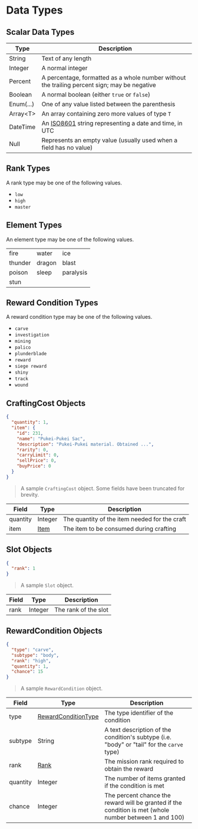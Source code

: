 # Data Types
## Scalar Data Types
Type | Description
---- | -----------
String | Text of any length
Integer | A normal integer
Percent | A percentage, formatted as a whole number without the trailing percent sign; may be negative
Boolean | A normal boolean (either `true` or `false`)
Enum(...) | One of any value listed between the parenthesis
Array&lt;T&gt; | An array containing zero more values of type `T`
DateTime | An [ISO8601](#https://en.wikipedia.org/wiki/ISO_8601#Combined_date_and_time_representations) string representing a date and time, in UTC
Null | Represents an empty value (usually used when a field has no value)

## Rank Types
A rank type may be one of the following values.

- `low`
- `high`
- `master`

## Element Types
An element type may be one of the following values.

| | | |
|-|-|-|
fire | water | ice
thunder | dragon | blast
poison | sleep | paralysis
stun | |

## Reward Condition Types
A reward condition type may be one of the following values.

- `carve`
- `investigation`
- `mining`
- `palico`
- `plunderblade`
- `reward`
- `siege reward`
- `shiny`
- `track`
- `wound`

## CraftingCost Objects
```json
{
  "quantity": 1,
  "item": {
    "id": 231,
    "name": "Pukei-Pukei Sac",
    "description": "Pukei-Pukei material. Obtained ...",
    "rarity": 0,
    "carryLimit": 0,
    "sellPrice": 0,
    "buyPrice": 0
  }
}
```

> A sample `CraftingCost` object. Some fields have been truncated for brevity.

Field | Type | Description
----- | ---- | -----------
quantity | Integer | The quantity of the item needed for the craft
item | [Item](#item-objects) | The item to be consumed during crafting

## Slot Objects
```json
{
  "rank": 1
}
```

> A sample `Slot` object.

Field | Type | Description
----- | ---- | -----------
rank | Integer | The rank of the slot

## RewardCondition Objects
```json
{
  "type": "carve",
  "subtype": "body",
  "rank": "high",
  "quantity": 1,
  "chance": 15
}
```

> A sample `RewardCondition` object.

Field | Type | Description
----- | ---- | -----------
type | [RewardConditionType](#reward-condition-types) | The type identifier of the condition
subtype | String | A text description of the condition's subtype (i.e. "body" or "tail" for the `carve` type)
rank | [Rank](#rank-types) | The mission rank required to obtain the reward
quantity | Integer | The number of items granted if the condition is met
chance | Integer | The percent chance the reward will be granted if the condition is met (whole number between 1 and 100)